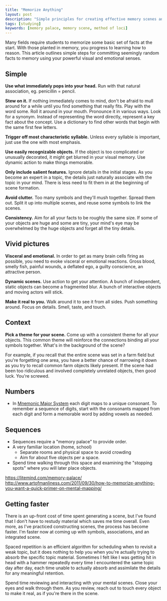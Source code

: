 ```yaml
---
title: "Memorize Anything"
layout: post
description: "Simple principles for creating effective memory scenes and palaces to memorize anything."
tags: [studying]
keywords: [memory palace, memory scene, method of loci]
---
```


Many fields require students to memorize some basic set of facts at the start.
With those planted in memory, you progress to learning how to reason.  This
article outlines simple steps for committing seemingly random facts to memory
using your powerful visual and emotional senses.



## Simple

**Use what immediately pops into your head.** Run with that natural
association, eg.  penicillin = pencil.

**Stew on it.** If nothing immediately comes to mind, don't be afraid to mull
around for a while until you find something that really fits.  Play with the
word some.  Roll it around in your mouth.  Pronounce it in various ways.  Look
for a synonym.  Instead of representing the word directly, represent a key
fact about the concept.  Use a dictionary to find other words that begin with
the same first few letters.

**Trigger off most characteristic syllable.** Unless every syllable is
important, just use the one with most emphasis.

**Use easily recognizable objects.** If the object is too complicated or
unusually decorated, it might get blurred in your visual memory.  Use dynamic
action to make things memorable.

**Only include salient features.** Ignore details in the initial stages.  As
you become an expert in a topic, the details just naturally associate with the
topic in your mind.  There is less need to fit them in at the beginning of
scene formation.

**Avoid clutter.** Too many symbols and they'll mush together.  Spread them
out.  Split it up into multiple scenes, and reuse some symbols to link the
scenes.

**Consistency.** Aim for all your facts to be roughly the same size.  If some
of your objects are huge and some are tiny, your mind's eye may be overwhelmed
by the huge objects and forget all the tiny details.



## Vivid pictures

**Visceral and emotional.** In order to get as many brain cells firing as
possible, you need to evoke visceral or emotional reactions.  Gross blood,
smelly fish, painful wounds, a deflated ego, a guilty conscience, an
attractive person.

**Dynamic scenes.** Use action to get your attention.  A bunch of independent,
static objects can become a fragmented blur.  A bunch of interactive objects
and moving actors will stick.

**Make it real to you.** Walk around it to see it from all sides.  Push
something around.  Focus on details.  Smell, taste, and touch.



## Context

**Pick a theme for your scene.** Come up with a consistent theme for all your
objects.  This common theme will reinforce the connections binding all your
symbols together.  What's in the background of the scene?

For example, if you recall that the entire scene was set in a farm field but
you're forgetting one area, you have a better chance of narrowing it down as
you try to recall common farm objects likely present.  If the scene had been
too ridiculous and involved completely unrelated objects, then good luck.
You're screwed.


## Numbers
  * In [Mnemonic Major System][wiki] each digit maps to a unique consonant.
    To remember a sequence of digits, start with the consonants mapped from
    each digit and form a memorable word by adding vowels as needed.

[wiki]: https://en.wikipedia.org/wiki/Mnemonic_major_system


## Sequences

* Sequences require a "memory palace" to provide order.
* A very familiar location (home, school)
  * Separate rooms and physical space to avoid crowding
  * Aim for about five objects per a space.
* Spend time walking through this space and examining the "stopping spots"
  where you will later place objects.

https://litemind.com/memory-palace/
http://www.artofmanliness.com/2011/09/30/how-to-memorize-anything-you-want-a-quick-primer-on-mental-mapping/


## Getting faster

There is an up-front cost of time spent generating a scene, but I've found
that I don't have to restudy material which saves me time overall.  Even more,
as I've practiced constructing scenes, the process has become faster.  I'm
faster now at coming up with symbols, associations, and an integrated scene.

Spaced repetition is an efficient algorithm for scheduling when to revisit a
weak topic, but it does nothing to help you when you're actually trying to
absorb the specific topic material.  Sometimes I felt like I was getting hit
in head with a hammer repeatedly every time I encountered the same topic day
after day, each time unable to actually absorb and assimilate the details for
any meaningful retention.

Spend time reviewing and interacting with your mental scenes.  Close your eyes
and walk through them.  As you review, reach out to touch every object to make
it real, as if you're there in the scene.
